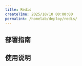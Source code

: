 ```yaml
---
title: Redis
createTime: 2025/10/10 00:00:00
permalink: /homelab/deploy/redis/
---
```


## 部署指南

## 使用说明

